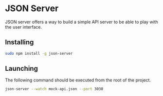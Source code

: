# JSON Server

JSON server offers a way to build a simple API server to be able to play with the user interface.

## Installing

```sh
sudo npm install -g json-server
```

## Launching

The following command should be executed from the root of the project.

```sh
json-server --watch mock-api.json --port 3030
```